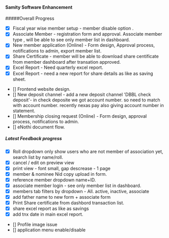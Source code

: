 #### Samity Software Enhancement

#####Overall Progress
- [x] Fiscal year wise member setup - member disable option .
- [x] Associate Member - registration form and approval. Associate member type , will be able to see only member list in dashboard.
- [x] New member application (Online) -  Form design, Approval process, notifications to admin, export member list.
- [x] Share Certificate  - member will be able to download share centificate from member dashboard after transation approved.
- [x] Excel Report - Need quarterly excel report.
- [x] Excel Report - need a new report for share details as like as saving sheet.
- [] Frontend website design.
- [] New deposit channel - add a new deposit channel 'DBBL check deposit'- in check deposite we got account number. so need to match with account number. recently nexas pay also giving account number in statement.
- [] Membership closing request (Online) - Form design, approval process, notifications to admin.
- [] eNothi document flow.

##### Latest Feedback progress
- [x] Roll dropdown only show users who are not member of association yet, search list by name/roll.
- [x] cancel / edit on preview view
- [x] print view - font small, gap descrease - 1 page
- [x] member & nominee Nid copy upload in form.
- [x] reference member dropdown name+ID.
- [x] associate member login - see only member list in dashboard.
- [x] members tab filters by dropdown - All. active, inactive, associate
- [x] add father name to new form + associate form
- [x] Print Share certificate from dashbord transaction list.
- [x] share excel report as like as savings
- [x] add tnx date in main excel report.
- [] Profile image issue
- [] application menu enable/disable
